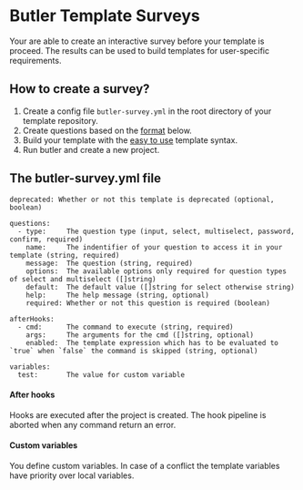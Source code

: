 # Butler Template Surveys

Your are able to create an interactive survey before your template is proceed. The results can be used to build templates for user-specific requirements.

## How to create a survey?

1. Create a config file `butler-survey.yml` in the root directory of your template repository.
2. Create questions based on the [format](#configuration) below.
3. Build your template with the [easy to use](/docs/templateSyntax.md#get-survey-results) template syntax.
4. Run butler and create a new project.

## The butler-survey.yml file

```
deprecated: Whether or not this template is deprecated (optional, boolean)

questions:
  - type:     The question type (input, select, multiselect, password, confirm, required)
    name:     The indentifier of your question to access it in your template (string, required)
    message:  The question (string, required)
    options:  The available options only required for question types of select and multiselect ([]string)
    default:  The default value ([]string for select otherwise string)
    help:     The help message (string, optional)
    required: Whether or not this question is required (boolean)
    
afterHooks:
  - cmd:      The command to execute (string, required)
    args:     The arguments for the cmd ([]string, optional)
    enabled:  The template expression which has to be evaluated to `true` when `false` the command is skipped (string, optional)

variables:
  test:       The value for custom variable
```

#### After hooks
Hooks are executed after the project is created. The hook pipeline is aborted when any command return an error.


#### Custom variables
You define custom variables. In case of a conflict the template variables have priority over local variables.